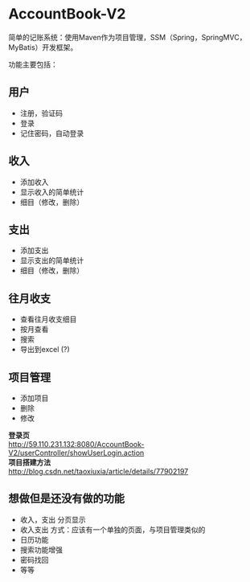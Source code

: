 # AccountBook-V2
简单的记账系统：使用Maven作为项目管理，SSM（Spring，SpringMVC，MyBatis）开发框架。

功能主要包括：


## 用户
 - 注册，验证码
 - 登录
 - 记住密码，自动登录
 
## 收入
 - 添加收入 
 - 显示收入的简单统计 
 - 细目（修改，删除） 
 
## 支出
 - 添加支出 
 - 显示支出的简单统计
 - 细目（修改，删除）
 
## 往月收支
 - 查看往月收支细目
 - 按月查看
 - 搜索
 - 导出到excel (?)
 
## 项目管理
 - 添加项目 
 - 删除 
 - 修改 

<b>登录页</b><br>
http://59.110.231.132:8080/AccountBook-V2/userController/showUserLogin.action<br>
<b>项目搭建方法</b><br>
http://blog.csdn.net/taoxiuxia/article/details/77902197


## 想做但是还没有做的功能
 - 收入，支出 分页显示
 - 收入支出 方式：应该有一个单独的页面，与项目管理类似的<br>
 - 日历功能
 - 搜索功能增强
 - 密码找回
 - 等等